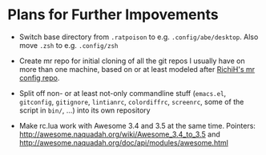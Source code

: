Plans for Further Impovements
=============================

* Switch base directory from `.ratpoison` to
  e.g. `.config/abe/desktop`. Also move `.zsh` to e.g. `.config/zsh`

* Create mr repo for initial cloning of all the git repos I usually
  have on more than one machine, based on or at least modeled after
  [RichiH's mr config repo](https://github.com/RichiH/vcsh_mr_template).

* Split off non- or at least not-only commandline stuff (`emacs.el`,
  `gitconfig`, `gitignore`, `lintianrc`, `colordiffrc`, `screenrc`,
  some of the script in `bin/`, ...)  into its own repository

* Make rc.lua work with Awesome 3.4 and 3.5 at the same time.
  Pointers: http://awesome.naquadah.org/wiki/Awesome_3.4_to_3.5 and
  http://awesome.naquadah.org/doc/api/modules/awesome.html
